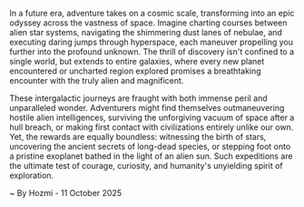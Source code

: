 
In a future era, adventure takes on a cosmic scale, transforming into an epic odyssey across the vastness of space. Imagine charting courses between alien star systems, navigating the shimmering dust lanes of nebulae, and executing daring jumps through hyperspace, each maneuver propelling you further into the profound unknown. The thrill of discovery isn't confined to a single world, but extends to entire galaxies, where every new planet encountered or uncharted region explored promises a breathtaking encounter with the truly alien and magnificent.

These intergalactic journeys are fraught with both immense peril and unparalleled wonder. Adventurers might find themselves outmaneuvering hostile alien intelligences, surviving the unforgiving vacuum of space after a hull breach, or making first contact with civilizations entirely unlike our own. Yet, the rewards are equally boundless: witnessing the birth of stars, uncovering the ancient secrets of long-dead species, or stepping foot onto a pristine exoplanet bathed in the light of an alien sun. Such expeditions are the ultimate test of courage, curiosity, and humanity's unyielding spirit of exploration.

~ By Hozmi - 11 October 2025

